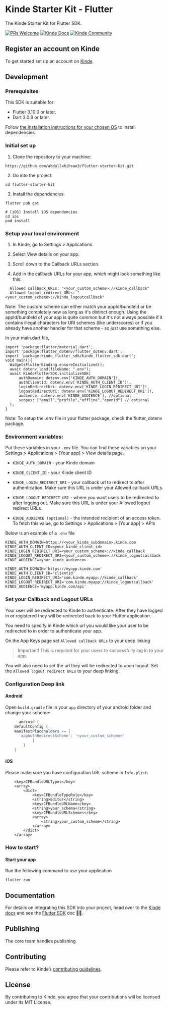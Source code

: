 # Kinde Starter Kit - Flutter

The Kinde Starter Kit for Flutter SDK.

[![PRs Welcome](https://img.shields.io/badge/PRs-welcome-brightgreen.svg?style=flat-square)](https://makeapullrequest.com) [![Kinde Docs](https://img.shields.io/badge/Kinde-Docs-eee?style=flat-square)](https://kinde.com/docs/developer-tools) [![Kinde Community](https://img.shields.io/badge/Kinde-Community-eee?style=flat-square)](https://thekindecommunity.slack.com)

## Register an account on Kinde

To get started set up an account on [Kinde](https://app.kinde.com/register).

## Development

### Prerequisites

This SDK is suitable for:
- Flutter 3.10.0 or later.
- Dart 3.0.6 or later.

Follow [the installation instructions for your chosen OS](https://docs.flutter.dev/get-started/install) to install dependencies

### Initial set up

1. Clone the repository to your machine:
```shell
https://github.com/abdullahihsan3/flutter-starter-kit.git
```
2. Go into the project:
```shell
cd flutter-starter-kit
```
3. Install the dependencies:
```shell
flutter pub get

# [iOS] Install iOS dependencies
cd ios
pod install
```

### Setup your local environment

1. In Kinde, go to Settings > Applications.

2. Select View details on your app.

3. Scroll down to the Callback URLs section.

4. Add in the callback URLs for your app, which might look something like this:


```shell
  Allowed callback_URLs: "<your_custom_scheme>://kinde_callback"
  Allowed logout_redirect_URLs: "<your_custom_scheme>://kinde_logoutcallback"
```

Note: The custom scheme can either match your appId/bundleId or be something completely new as long as it's distinct enough. Using the appId/bundleId of your app is quite common but it's not always possible if it contains illegal characters for URI schemes (like underscores) or if you already have another handler for that scheme - so just use something else.

In your main.dart file, 

```shell
import 'package:flutter/material.dart';
import 'package:flutter_dotenv/flutter_dotenv.dart';
import 'package:kinde_flutter_sdk/kinde_flutter_sdk.dart';
void main(){
  WidgetsFlutterBinding.ensureInitialized();
  await dotenv.load(fileName: ".env");
  await KindeFlutterSDK.initializeSDK(
      authDomain: dotenv.env['KINDE_AUTH_DOMAIN']!,
      authClientId: dotenv.env['KINDE_AUTH_CLIENT_ID']!,
      loginRedirectUri: dotenv.env['KINDE_LOGIN_REDIRECT_URI']!,
      logoutRedirectUri: dotenv.env['KINDE_LOGOUT_REDIRECT_URI']!,
      audience: dotenv.env['KINDE_AUDIENCE'], //optional
      scopes: ["email","profile","offline","openid"] // optional
  );
}
```
Note: To setup the .env file in your flutter package, check the flutter_dotenv package.

### Environment variables:
Put these variables in your `.env` file. You can find these variables on your Settings > Applications > [Your app] > View details page.

- `KINDE_AUTH_DOMAIN` - your Kinde domain

- `KINDE_CLIENT_ID` - your Kinde client ID

- `KINDE_LOGIN_REDIRECT_URI` - your callback url to redirect to after authentication. Make sure this URL is under your Allowed callback URLs.

- `KINDE_LOGOUT_REDIRECT_URI` - where you want users to be redirected to after logging out. Make sure this URL is under your Allowed logout redirect URLs.

- `KINDE_AUDIENCE (optional)` - the intended recipient of an access token. To fetch this value, go to Settings > Applications > [Your app] > APIs

Below is an example of a `.env` file

```shell
KINDE_AUTH_DOMAIN=https://<your_kinde_subdomain>.kinde.com
KINDE_AUTH_CLIENT_ID=<your_kinde_client_id>
KINDE_LOGIN_REDIRECT_URI=<your_custom_scheme>://kinde_callback
KINDE_LOGOUT_REDIRECT_URI=<your_custom_scheme>://kinde_logoutcallback
KINDE_AUDIENCE=<your_kinde_audience>
```

```shell
KINDE_AUTH_DOMAIN='https://myapp.kinde.com'
KINDE_AUTH_CLIENT_ID='clientid'
KINDE_LOGIN_REDIRECT_URI='com.kinde.myapp://kinde_callback'
KINDE_LOGOUT_REDIRECT_URI='com.kinde.myapp://kinde_logoutcallback'
KINDE_AUDIENCE='myapp.kinde.com/api'
```

### Set your Callback and Logout URLs

Your user will be redirected to Kinde to authenticate. After they have logged in or registered they will be redirected back to your Flutter application.

You need to specify in Kinde which url you would like your user to be redirected to in order to authenticate your app.

On the App Keys page set `Allowed callback URLs` to your deep linking

> Important! This is required for your users to successfully log in to your app.

You will also need to set the url they will be redirected to upon logout. Set the `Allowed logout redirect URLs` to your deep linking.

### Configuration Deep link

#### Android

Open `build.gradle` file in your `app` directory of your android folder and change your scheme:

```groovy
      android { 
    defaultConfig {
    manifestPlaceholders += [
      'appAuthRedirectScheme': '<your_custom_scheme>'
            ]
        }
    }
```
#### iOS

Please make sure you have configuration URL scheme in `Info.plist`:

```shell
	<key>CFBundleURLTypes</key>
	<array>
		<dict>
			<key>CFBundleTypeRole</key>
			<string>Editor</string>
			<key>CFBundleURLName</key>
			<string>your_schema</string>
			<key>CFBundleURLSchemes</key>
			<array>
				<string>your_custom_scheme</string>
			</array>
		</dict>
	</array>

```

### How to start?

#### Start your app
Run the following command to use your application
```shell
flutter run
```

## Documentation

For details on integrating this SDK into your project, head over to the [Kinde docs](https://kinde.com/docs/) and see the [Flutter SDK](https://kinde.com/docs/developer-tools/flutter-sdk/) doc 👍🏼.

## Publishing

The core team handles publishing.

## Contributing

Please refer to Kinde’s [contributing guidelines](https://github.com/kinde-oss/.github/blob/489e2ca9c3307c2b2e098a885e22f2239116394a/CONTRIBUTING.md).

## License

By contributing to Kinde, you agree that your contributions will be licensed under its MIT License.
